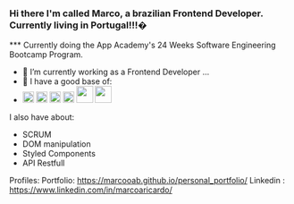 ### Hi there I'm called Marco, a brazilian Frontend Developer. Currently living in Portugal!!!�

*** Currently doing the App Academy's 24 Weeks Software Engineering Bootcamp
Program.


- 🔭 I’m currently working as a Frontend Developer ...
- 🌱 I have a good base of: 
- <img src="https://cdn.jsdelivr.net/gh/devicons/devicon/icons/html5/html5-original.svg" height="20px" width="20px"/> <img src="https://cdn.jsdelivr.net/gh/devicons/devicon/icons/css3/css3-original.svg" height="20px" width="20px" /> <img src="https://cdn.jsdelivr.net/gh/devicons/devicon/icons/javascript/javascript-original.svg" height="20px" width="20px" /> <img src="https://cdn.jsdelivr.net/gh/devicons/devicon/icons/react/react-original.svg" height="20px" width="20px" /> <img src="https://cdn.jsdelivr.net/gh/devicons/devicon/icons/nodejs/nodejs-original-wordmark.svg" height="30px" width="30px"/> <img src="https://cdn.jsdelivr.net/gh/devicons/devicon/icons/mysql/mysql-original-wordmark.svg" height="30px" width="30px" /> <link rel="stylesheet" href="https://cdn.jsdelivr.net/gh/devicons/devicon@v2.15.1/devicon.min.css" height="20px" width="20px"> <link rel="stylesheet" href="https://cdn.jsdelivr.net/gh/devicons/devicon@v2.15.1/devicon.min.css" height="20px" width="20px"> <link rel="stylesheet" href="https://cdn.jsdelivr.net/gh/devicons/devicon@v2.15.1/devicon.min.css" >

I also have about:

- SCRUM 
- DOM manipulation
- Styled Components 
- API Restfull


Profiles: 
Portfolio: https://marcooab.github.io/personal_portfolio/
Linkedin : https://www.linkedin.com/in/marcoaricardo/
